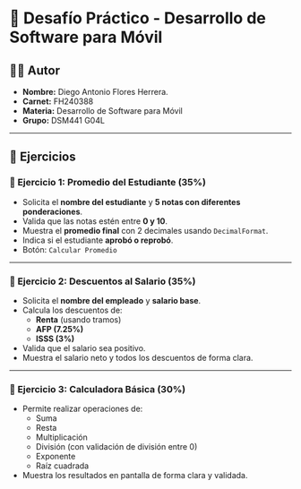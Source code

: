 # 📱 Desafío Práctico - Desarrollo de Software para Móvil

## 👨‍💻 Autor
- **Nombre:** Diego Antonio Flores Herrera.
- **Carnet:** FH240388
- **Materia:** Desarrollo de Software para Móvil
- **Grupo:** DSM441 G04L

---

## 🚀 Ejercicios

### 🧮 Ejercicio 1: Promedio del Estudiante (35%)

- Solicita el **nombre del estudiante** y **5 notas con diferentes ponderaciones**.
- Valida que las notas estén entre **0 y 10**.
- Muestra el **promedio final** con 2 decimales usando `DecimalFormat`.
- Indica si el estudiante **aprobó o reprobó**.
- Botón: `Calcular Promedio`

---

### 💼 Ejercicio 2: Descuentos al Salario (35%)

- Solicita el **nombre del empleado** y **salario base**.
- Calcula los descuentos de:
  - **Renta** (usando tramos)
  - **AFP (7.25%)**
  - **ISSS (3%)**
- Valida que el salario sea positivo.
- Muestra el salario neto y todos los descuentos de forma clara.

---

### 🧠 Ejercicio 3: Calculadora Básica (30%)

- Permite realizar operaciones de:
  - Suma
  - Resta
  - Multiplicación
  - División (con validación de división entre 0)
  - Exponente
  - Raíz cuadrada
- Muestra los resultados en pantalla de forma clara y validada.

